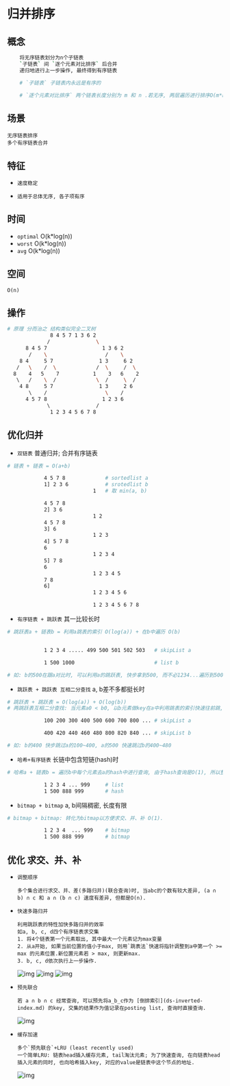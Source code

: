 # 归并排序

## 概念

```bash
    将无序链表划分为n个子链表
    `子链表` 间 `逐个元素对比排序` 后合并
    递归地进行上一步操作, 最终得到有序链表

    # `子链表` 子链表内永远是有序的  

    # `逐个元素对比排序` 两个链表长度分别为 m 和 n .若无序, 两层遍历进行排序O(m*n); 若有序, 逐个元素对比, 将较小的元素push到新链表 `O(m+n)`  
```

## 场景

    无序链表排序
    多个有序链表合并

## 特征

- `速度稳定`

- `适用于总体无序, 各子项有序`

## 时间

- `optimal` O(k*log(n))
- `worst` O(k*log(n))
- `avg` O(k*log(n))

## 空间

    O(n)

## 操作

```bash
# 原理 分而治之 结构类似完全二叉树
              8 4 5 7 1 3 6 2
             /               \
      8 4 5 7                  1 3 6 2
       /    \                   /    \
    8 4     5 7               1 3     6 2
   /   \    /  \             /  \     /  \
  8    4   5    7           1    3   6    2
   \   /    \  /             \  /     \  /
    4 8     5 7               1 3     2 6
       \    /                   \    /
      4 5 7 8                  1 2 3 6
             \               /
              1 2 3 4 5 6 7 8
```

## 优化归并

- `双链表` 普通归并; 合并有序链表

```bash
# 链表 + 链表 = O(a+b)

            4 5 7 8             # sortedlist a
            1] 2 3 6            # srotedlist b
                            1   # 取 min(a, b)

            4 5 7 8
            2] 3 6
                            1 2
            4 5 7 8
            3] 6
                            1 2 3
            4] 5 7 8
            6
                            1 2 3 4
            5] 7 8
            6
                            1 2 3 4 5
            7 8
            6]
                            1 2 3 4 5 6

                            1 2 3 4 5 6 7 8
```

- `有序链表 + 跳跃表` 其一比较长时

```bash
# 跳跃表a + 链表b = 利用a跳表的索引 O(log(a)) + 在b中遍历 O(b)


            1 2 3 4 ..... 499 500 501 502 503   # skipList a

            1 500 1000                          # list b

# 如: b的500在跟a对比时, 可以利用a的跳跃表, 快步拿到500, 而不必1234...遍历到500
```

- `跳跃表 + 跳跃表 互相二分查找` a, b差不多都挺长时

```bash
# 跳跃表 + 跳跃表 = O(log(a)) + O(log(b))
# 两跳跃表互相二分查找: 当元素a0 < b0, 以b元素做key在a中利用跳表的索引快速往前跳, 反之亦然. O(log(min(a, b)))

            100 200 300 400 500 600 700 800 ... # skipList a

            400 420 440 460 480 800 820 840 ... # skipList b

# 如: b的400 快步跳过a的100~400, a的500 快速跳过b的400~480
```

- `哈希+有序链表` 长链中包含短链(hash)时

```bash
# 哈希a + 链表b = 遍历b中每个元素去a的hash中进行查询, 由于hash查询是O(1), 所以整体是O(b)

            1 2 3 4 ... 999     # list
            1 500 888 999       # hash
```


- `bitmap + bitmap` a, b间隔稠密, 长度有限

```bash
# bitmap + bitmap: 转化为bitmap以方便求交、并、补 O(1).

            1 2 3 4  ... 999    # bitmap
            1 500 888 999       # bitmap
```


## 优化 求交、并、补

- `调整顺序`

      多个集合进行求交、并、差(多路归并)(联合查询)时, 当abc的个数有较大差异, (a ∩ b) ∩ c 和 a ∩ (b ∩ c) 速度有差异, 但都是O(n).

- `快速多路归并`

      利用跳跃表的特性加快多路归并的效率
      如a, b, c, d四个有序链表求交集
      1. 将4个链表第一个元素取出, 其中最大一个元素记为max变量
      2. 从a开始, 如果当前位置的值小于max, 则用`跳表法`快速将指针调整到a中第一个 >= max 的元素位置.新位置元素若 > max, 则更新max.
      3. b, c, d依次执行上一步操作.

    ![img](res/merge-sort-col1.png)
    ![img](res/merge-sort-col2.png)
    ![img](res/merge-sort-col3.png)

- `预先联合`

      若 a ∩ b ∩ c 经常查询, 可以预先将a_b_c作为 [倒排索引](ds-inverted-index.md) 的key, 交集的结果作为值记录在posting list, 查询时直接查询.

    ![img](res/merge-sort-op3.png)

- `缓存加速`

      多个`预先联合`+LRU (least recently used)
      一个简单LRU: 链表head插入缓存元素, tail淘汰元素; 为了快速查询, 在向链表head插入元素的同时, 也向哈希插入key, 对应的value是链表中这个节点的地址.

    ![img](res/merge-sort-op4.png)
